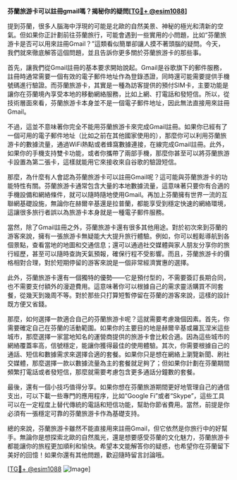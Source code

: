 **芬蘭旅游卡可以註冊gmail嗎？揭秘你的疑問[[TG💪+ @esim1088](https://t.me/s/esim1088)]**

提到芬蘭，很多人腦海中浮現的可能是北歐的自然美景、神秘的極光和清新的空氣。但如果你正計劃前往芬蘭旅行，可能會遇到一些實用的小問題，比如“芬蘭旅游卡是否可以用來註冊Gmail？”這類看似簡單卻讓人摸不著頭腦的疑問。今天，我們就來徹底解答這個問題，並且告訴你更多關於芬蘭旅游卡的那些事。

首先，讓我們從Gmail註冊的基本要求開始說起。Gmail是谷歌旗下的郵件服務，註冊時通常需要一個有效的電子郵件地址作為登錄憑證，同時還可能需要提供手機號碼進行驗證。而芬蘭旅游卡，其實是一種為訪客提供的預付SIM卡，主要功能是讓你在芬蘭境內享受本地的移動網絡服務，比如上網、打電話和發短信。所以，從技術層面來看，芬蘭旅游卡本身並不是一個電子郵件地址，因此無法直接用來註冊Gmail。

不過，這並不意味著你完全不能用芬蘭旅游卡來完成Gmail註冊。如果你已經有了一個可用的電子郵件地址（比如之前在其他國家使用的），那麼你可以利用芬蘭旅游卡的數據流量，通過WiFi熱點或者蜂窩數據連接，在線完成Gmail註冊。此外，如果你的手機支持雙卡功能，或者你攜帶了兩部手機，那麼你甚至可以將芬蘭旅游卡設置為第二張卡，這樣就能用它來接收來自谷歌的驗證短信。

那麼，為什麼有人會認為芬蘭旅游卡可以註冊Gmail呢？這可能與芬蘭旅游卡的功能特性有關。芬蘭旅游卡通常包含大量的本地數據流量，這意味著只要你有合適的手機設備和網絡條件，就可以隨時隨地使用Gmail。再加上芬蘭擁有世界一流的互聯網基礎設施，無論你在赫爾辛基還是拉普蘭，都能享受到穩定快速的網絡環境，這讓很多旅行者誤以為旅游卡本身就是一種電子郵件服務。

當然，除了Gmail註冊之外，芬蘭旅游卡還有很多其他用途。對於初次來到芬蘭的游客來說，擁有一張旅游卡無疑能大大提升旅行體驗。例如，你可以輕鬆導航到各個景點，查看當地的地圖和交通信息；還可以通過社交媒體與家人朋友分享你的旅行經歷，甚至可以隨時查詢天氣預報，確保行程不受影響。而且，芬蘭旅游卡的價格相對合理，對於短期停留的游客來說是一個非常經濟實惠的選擇。

此外，芬蘭旅游卡還有一個獨特的優勢——它是預付型的，不需要簽訂長期合同，也不需要支付額外的漫遊費用。這意味著你可以根據自己的需求靈活購買不同套餐，從幾天到幾周不等。對於那些只打算短暫停留在芬蘭的游客來說，這樣的設計既方便又省錢。

那麼，如何選擇一款適合自己的芬蘭旅游卡呢？這就需要考慮幾個因素。首先，你需要確定自己在芬蘭的活動範圍。如果你的主要目的地是赫爾辛基或羅瓦涅米這些城市，那麼選擇一家當地知名的運營商提供的旅游卡會比較合適。因為這些城市的網絡覆蓋率高，信號穩定，能讓你獲得最佳的使用體驗。其次，你需要根據自己的通話、短信和數據需求來選擇合適的套餐。如果你只是想在網絡上瀏覽新聞、刷社交媒體，那麼選擇一款以數據流量為主的套餐就足夠了；但如果你計劃在芬蘭期間頻繁打電話或者發短信，那麼就需要考慮包含更多通話分鐘數的套餐。

最後，還有一個小技巧值得分享。如果你想在芬蘭旅游期間更好地管理自己的通信支出，可以下載一些專門的應用程序，比如“Google Fi”或者“Skype”，這些工具可以在一定程度上替代傳統的電話和短信功能，幫助你節省費用。當然，前提是你必須有一張穩定可靠的芬蘭旅游卡作為基礎支持。

總的來說，芬蘭旅游卡雖然不能直接用來註冊Gmail，但它依然是你旅行中的好幫手。無論你是想探索北歐的自然風光，還是想要感受芬蘭的文化魅力，芬蘭旅游卡都能讓你的旅程更加順利和愉快。希望本文能解答你的疑惑，也希望你在芬蘭留下美好的回憶！如果你還有其他問題，歡迎隨時留言討論哦。

[[TG💪+ @esim1088](https://t.me/s/esim1088) ![Image](https://i.postimg.cc/4NQfJmqS/Snipaste-2025-05-13-00-14-12.png)]